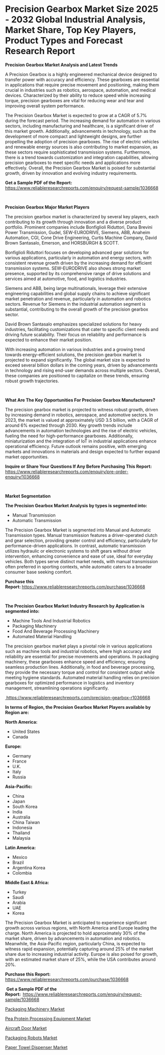 <p><h1>Precision Gearbox Market Size 2025 - 2032 Global Industrial Analysis, Market Share, Top Key Players, Product Types and Forecast Research Report</h1></p><p><strong>Precision Gearbox Market Analysis and Latest Trends</strong></p>
<p><p>A Precision Gearbox is a highly engineered mechanical device designed to transfer power with accuracy and efficiency. These gearboxes are essential in applications that require precise movement and positioning, making them crucial in industries such as robotics, aerospace, automation, and medical devices. Characterized by their ability to reduce speed while increasing torque, precision gearboxes are vital for reducing wear and tear and improving overall system performance.</p><p>The Precision Gearbox Market is expected to grow at a CAGR of 5.7% during the forecast period. The increasing demand for automation in various sectors, including manufacturing and healthcare, is a significant driver of this market growth. Additionally, advancements in technology, such as the development of more compact and lightweight designs, are further propelling the adoption of precision gearboxes. The rise of electric vehicles and renewable energy sources is also contributing to market expansion, as these sectors require sophisticated transmission systems. Furthermore, there is a trend towards customization and integration capabilities, allowing precision gearboxes to meet specific needs and applications more effectively. Overall, the Precision Gearbox Market is poised for substantial growth, driven by innovation and evolving industry requirements.</p></p>
<p><strong>Get a Sample PDF of the Report:&nbsp;</strong> <a href="https://www.reliableresearchreports.com/enquiry/request-sample/1036668?utm_campaign=102&utm_medium=2&utm_source=Github&utm_content=ia&utm_term=08042025&utm_id=precision-gearbox">https://www.reliableresearchreports.com/enquiry/request-sample/1036668</a></p>
<p>&nbsp;</p>
<p><strong>Precision Gearbox Major Market Players</strong></p>
<p><p>The precision gearbox market is characterized by several key players, each contributing to its growth through innovation and a diverse product portfolio. Prominent companies include Bonfiglioli Riduttori, Dana Brevini Power Transmission, Gudel, SEW-EURODRIVE, Siemens, ABB, Anaheim Automation, CGI, Cone Drive Engineering, Curtis Machine Company, David Brown Santasalo, Emerson, and HORSBURGH & SCOTT.</p><p>Bonfiglioli Riduttori focuses on developing advanced gear solutions for various applications, particularly in automation and energy sectors, with consistent revenue growth driven by the increasing demand for efficient transmission systems. SEW-EURODRIVE also shows strong market presence, supported by its comprehensive range of drive solutions and services aimed at automotive, food, and logistics industries. </p><p>Siemens and ABB, being large multinationals, leverage their extensive engineering capabilities and global supply chains to achieve significant market penetration and revenue, particularly in automation and robotics sectors. Revenue for Siemens in the industrial automation segment is substantial, contributing to the overall growth of the precision gearbox sector.</p><p>David Brown Santasalo emphasizes specialized solutions for heavy industries, facilitating customizations that cater to specific client needs and driving future scalability. Their focus on reliability and performance is expected to enhance their market position.</p><p>With increasing automation in various industries and a growing trend towards energy-efficient solutions, the precision gearbox market is projected to expand significantly. The global market size is expected to exceed several billion dollars in the coming years, driven by advancements in technology and rising end-user demands across multiple sectors. Overall, these companies are positioned to capitalize on these trends, ensuring robust growth trajectories.</p></p>
<p>&nbsp;</p>
<p><strong>What Are The Key Opportunities For Precision Gearbox Manufacturers?</strong></p>
<p><p>The precision gearbox market is projected to witness robust growth, driven by increasing demand in robotics, aerospace, and automotive sectors. In 2023, the market is valued at approximately USD 3.5 billion, with a CAGR of around 6% expected through 2030. Key growth trends include advancements in automation technologies and the rise of electric vehicles, fueling the need for high-performance gearboxes. Additionally, miniaturization and the integration of IoT in industrial applications enhance operational efficiency. Future outlook remains positive, with emerging markets and innovations in materials and design expected to further expand market opportunities.</p></p>
<p><strong>Inquire or Share Your Questions If Any Before Purchasing This Report:</strong> <a href="https://www.reliableresearchreports.com/enquiry/pre-order-enquiry/1036668?utm_campaign=102&utm_medium=2&utm_source=Github&utm_content=ia&utm_term=08042025&utm_id=precision-gearbox">https://www.reliableresearchreports.com/enquiry/pre-order-enquiry/1036668</a></p>
<p>&nbsp;</p>
<p><strong>Market Segmentation</strong></p>
<p><strong>The Precision Gearbox Market Analysis by types is segmented into:</strong></p>
<p><ul><li>Manual Transmission</li><li>Automatic Transmission</li></ul></p>
<p><p>The Precision Gearbox Market is segmented into Manual and Automatic Transmission types. Manual transmission features a driver-operated clutch and gear selection, providing greater control and efficiency, particularly for performance-driven applications. In contrast, automatic transmission utilizes hydraulic or electronic systems to shift gears without driver intervention, enhancing convenience and ease of use, ideal for everyday vehicles. Both types serve distinct market needs, with manual transmission often preferred in sporting contexts, while automatic caters to a broader consumer base seeking comfort.</p></p>
<p><strong>Purchase this Report:&nbsp;</strong><a href="https://www.reliableresearchreports.com/purchase/1036668?utm_campaign=102&utm_medium=2&utm_source=Github&utm_content=ia&utm_term=08042025&utm_id=precision-gearbox">https://www.reliableresearchreports.com/purchase/1036668</a></p>
<p>&nbsp;</p>
<p><strong>The Precision Gearbox Market Industry Research by Application is segmented into:</strong></p>
<p><ul><li>Machine Tools And Industrial Robotics</li><li>Packaging Machinery</li><li>Food And Beverage Processing Machinery</li><li>Automated Material Handling</li></ul></p>
<p><p>The precision gearbox market plays a pivotal role in various applications such as machine tools and industrial robotics, where high accuracy and reliability are essential for precise movements and operations. In packaging machinery, these gearboxes enhance speed and efficiency, ensuring seamless production lines. Additionally, in food and beverage processing, they provide the necessary torque and control for consistent output while meeting hygiene standards. Automated material handling relies on precision gearboxes for optimized performance in logistics and inventory management, streamlining operations significantly.</p></p>
<p><a href="https://www.reliableresearchreports.com/precision-gearbox-r1036668?utm_campaign=102&utm_medium=2&utm_source=Github&utm_content=ia&utm_term=08042025&utm_id=precision-gearbox">&nbsp;https://www.reliableresearchreports.com/precision-gearbox-r1036668</a></p>
<p><strong>In terms of Region, the Precision Gearbox Market Players available by Region are:</strong></p>
<p>
    <p> <strong> North America: </strong>
        <ul>
            <li>United States</li>
            <li>Canada</li>
        </ul>
        </p> 
    <p> <strong> Europe: </strong>
        <ul>
            <li>Germany</li>
            <li>France</li>
            <li>U.K.</li>
            <li>Italy</li>
            <li>Russia</li>
        </ul>
        </p> 
    <p> <strong> Asia-Pacific: </strong>
        <ul>
            <li>China</li>
            <li>Japan</li>
            <li>South Korea</li>
            <li>India</li>
            <li>Australia</li>
            <li>China Taiwan</li>
            <li>Indonesia</li>
            <li>Thailand</li>
            <li>Malaysia</li>
        </ul>
        </p> 
    <p> <strong> Latin America: </strong>
        <ul>
            <li>Mexico</li>
            <li>Brazil</li>
            <li>Argentina Korea</li>
            <li>Colombia</li>
        </ul>
        </p> 
    <p> <strong> Middle East & Africa: </strong>
        <ul>
            <li>Turkey</li>
            <li>Saudi</li>
            <li>Arabia</li>
            <li>UAE</li>
            <li>Korea</li>
        </ul>
    </p>
    </p>
<p><p>The Precision Gearbox Market is anticipated to experience significant growth across various regions, with North America and Europe leading the charge. North America is projected to hold approximately 30% of the market share, driven by advancements in automation and robotics. Meanwhile, the Asia-Pacific region, particularly China, is expected to witness rapid expansion, potentially capturing around 25% of the market share due to increasing industrial activity. Europe is also poised for growth, with an estimated market share of 25%, while the USA contributes around 20%.</p></p>
<p><strong>Purchase this Report: </strong><a href="https://www.reliableresearchreports.com/purchase/1036668?utm_campaign=102&utm_medium=2&utm_source=Github&utm_content=ia&utm_term=08042025&utm_id=precision-gearbox">https://www.reliableresearchreports.com/purchase/1036668</a></p>
<p>&nbsp;<strong>Get a Sample PDF of the Report:&nbsp;&nbsp;</strong><a href="https://www.reliableresearchreports.com/enquiry/request-sample/1036668?utm_campaign=102&utm_medium=2&utm_source=Github&utm_content=ia&utm_term=08042025&utm_id=precision-gearbox">https://www.reliableresearchreports.com/enquiry/request-sample/1036668</a></p>
<p><strong></strong></p>
<p><p><a href="https://github.com/ubavicachida/Market-Research-Report-List-1/blob/main/packaging-machinery-market.md?utm_campaign=102&utm_medium=2&utm_source=Github&utm_content=ia&utm_term=08042025&utm_id=precision-gearbox">Packaging Machinery Market</a></p><p><a href="https://github.com/dringmurza6r/Market-Research-Report-List-1/blob/main/pea-protein-processing-equipment-market.md?utm_campaign=102&utm_medium=2&utm_source=Github&utm_content=ia&utm_term=08042025&utm_id=precision-gearbox">Pea Protein Processing Equipment Market</a></p><p><a href="https://github.com/rianttegang/Market-Research-Report-List-1/blob/main/aircraft-door-market.md?utm_campaign=102&utm_medium=2&utm_source=Github&utm_content=ia&utm_term=08042025&utm_id=precision-gearbox">Aircraft Door Market</a></p><p><a href="https://github.com/vaduzunny/Market-Research-Report-List-1/blob/main/packaging-robots-market.md?utm_campaign=102&utm_medium=2&utm_source=Github&utm_content=ia&utm_term=08042025&utm_id=precision-gearbox">Packaging Robots Market</a></p><p><a href="https://github.com/gasikcalbos8/Market-Research-Report-List-1/blob/main/paper-towel-dispenser-market.md?utm_campaign=102&utm_medium=2&utm_source=Github&utm_content=ia&utm_term=08042025&utm_id=precision-gearbox">Paper Towel Dispenser Market</a></p></p>